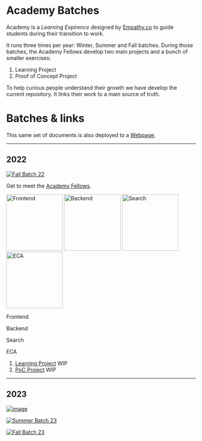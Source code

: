 # Academy Batches
Academy is a *Learning Expirence* designed by [Empathy.co](https://empathy.co/) to guide students during their transition to work.

It runs three times per year: Winter, Summer and Fall batches. During those batches, the Academy Fellows develop two main projects and a bunch of smaller exercises:

1. Learning Project
2. Proof of Concept Project

To help curious people understand their growth we have develop the current repository. It links their work to a main source of truth.

# Batches & links

This same set of documents is also deployed to a [Webpage](https://empathyco.github.io/academy-batches/).


<hr>


## 2022
[<img class="batch" src="https://github.com/alvarorg14/academy-batches/blob/main/assets/fall-batch.png?raw=true" alt="Fall Batch 22"/>](Path/batch_fall2022/blog/fellows.md)


Get to meet the [Academy Fellows](Path/batch_fall2022/blog/fellows.md)\.

[<img class="icons_path" src="https://github.com/alvarorg14/academy-batches/blob/main/assets/front.png?raw=true" alt="Frontend" width="150px"/>](Path/batch_fall2022/blog/front.md)
[<img class="icons_path" src="https://github.com/alvarorg14/academy-batches/blob/main/assets/back.png?raw=true" alt="Backend" width="150px"/>](Path/batch_fall2022/blog/back.md)
[<img class="icons_path" src="https://github.com/alvarorg14/academy-batches/blob/main/assets/search.png?raw=true" alt="Search" width="150px"/>](Path/batch_fall2022/blog/search.md)
[<img class="icons_path" src="https://github.com/alvarorg14/academy-batches/blob/main/assets/eca.png?raw=true" alt="ECA" width="150px"/>](Path/batch_fall2022/blog/eca.md)

<div class="texts_path">
    <p class="text_path">Frontend</p>
    <p class="text_path">Backend</p>
    <p class="text_path">Search</p>
    <p class="text_path">ECA</p>
</div>

1. [Learning Project](https://github.com/repolink) WIP
2. [PoC Project](https://github.com/repolink) WIP


<hr>

## 2023

[<img class="batch" alt="image" src="https://github.com/alvarorg14/academy-batches/blob/main/assets/winter-batch.png?raw=true">](Path/batch_fall2022/blog/fellows.md)

[<img class="batch" src="https://github.com/alvarorg14/academy-batches/blob/main/assets/summer-batch.png?raw=true" alt="Summer Batch 23"/>](Path/batch_fall2022/blog/fellows.md)

[<img class="batch" src="https://github.com/alvarorg14/academy-batches/blob/main/assets/fall-batch.png?raw=true" alt="Fall Batch 23"/>](Path/batch_fall2022/blog/fellows.md)

